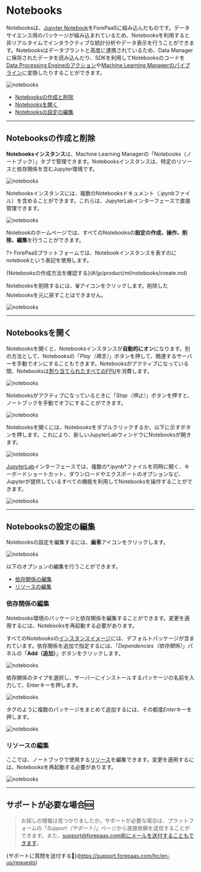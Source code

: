 # Notebooks

Notebooksは、[Jupyter Notebook](https://jupyter.org/)をForePaaSに組み込んだものです。データサイエンス用のパッケージが組み込まれているため、Notebooksを利用すると非リアルタイムでインタラクティブな統計分析やデータ表示を行うことができます。Notebooksはデータプラントと高度に連携されているため、Data Managerに保存されたデータを読み込んだり、SDKを利用してNotebooksのコードを[Data Processing Engineのアクション](/jp/product/dpe/actions/index)や[Machine Learning Managerのパイプライン](/jp/product/ml/pipelines/index)に変換したりすることができます。

![notebooks](picts/jupyterlab.png)

* [Notebooksの作成と削除](/jp/product/ml/notebooks/index.md?id=create-and-delete-notebooks)
* [Notebooksを開く](/jp/product/ml/notebooks/index.md?id=open-a-notebook)
* [Notebooksの設定の編集](/jp/product/ml/notebooks/index.md?id=edit-the-settings-of-a-notebook)

---
## Notebooksの作成と削除

**Notebooksインスタンス**は、Machine Learning Managerの「Notebooks（ノートブック）」タブで管理できます。Notebooksインスタンスは、特定のリソースと依存関係を含むJupyter環境です。  

![notebooks](picts/main-page.png)

Notebooksインスタンスには、複数のNotebooksドキュメント（*.ipynb*ファイル）を含めることができます。これらは、JupyterLabインターフェースで直接管理できます。

![notebooks](picts/jupyterlab-ipynb.png)

Notebookのホームページでは、すべてのNotebooksの**設定の作成、操作、削除、編集**を行うことができます。

?> ForePaaSプラットフォームでは、Notebookインスタンスを表すのに*notebook*という表記を使用します。

{Notebooksの作成方法を確認する}(#/jp/product/ml/notebooks/create.md)

Notebooksを削除するには、🗑️アイコンをクリックします。削除したNotebooksを元に戻すことはできません。

![notebooks](picts/delete.png)

---
## Notebooksを開く

Notebooksを開くと、Notebooksインスタンスが**自動的にオン**になります。別の方法として、Notebooksの「*Play（再生）*」ボタンを押して、関連するサーバーを手動でオンにすることもできます。Notebooksがアクティブになっている間、Notebooksは[割り当てられたすべてのFPU](/jp/product/billing/resources/index)を消費します。 

![notebooks](picts/turn-on.png)

Notebooksがアクティブになっているときに「*Stop（停止）*」ボタンを押すと、ノートブックを手動でオフにすることができます。

![notebooks](picts/turn-off.png)

Notebooksを開くには、Notebooksをダブルクリックするか、以下に示すボタンを押します。これにより、新しいJupyterLabウィンドウにNotebooksが開きます。

![notebooks](picts/open.png)

[JupyterLab](https://jupyterlab.readthedocs.io/jp/stable/)インターフェースでは、複数の*.ipynb*ファイルを同時に開く、キーボードショートカット、ダウンロードやエクスポートのオプションなど、Jupyterが提供しているすべての機能を利用してNotebooksを操作することができます。

![notebooks](picts/jupyterlab.png)

---
## Notebooksの設定の編集

Notebooksの設定を編集するには、**歯車**アイコンをクリックします。

![notebooks](picts/edit.png)

以下のオプションの編集を行うことができます。
* [依存関係の編集](/jp/product/ml/notebooks/index.md?id=edit-dependencies)
* [リソースの編集](/jp/product/ml/notebooks/index.md?id=edit-resources)

### 依存関係の編集
Notebooks環境のパッケージと依存関係を編集することができます。変更を適用するには、Notebooksを再起動する必要があります。

すべてのNotebooksの[インスタンスイメージ](/jp/product/ml/notebooks/create)には、デフォルトパッケージが含まれています。依存関係を追加で指定するには、「*Dependencies（依存関係）*」パネルの「**Add（追加）**」ボタンをクリックします。

![notebooks](picts/add-dep1.png)

依存関係のタイプを選択し、サーバーにインストールするパッケージの名前を入力して、Enterキーを押します。

![notebooks](picts/add-dep2.png)

タグのように複数のパッケージをまとめて追加するには、その都度*Enter*キーを押します。

![notebooks](picts/add-dep3.png)

### リソースの編集

ここでは、ノートブックで使用する[リソース](/jp/product/billing/resources/index)を編集できます。変更を適用するには、Notebooksを再起動する必要があります。

![notebooks](picts/resources.png)


---
##  サポートが必要な場合🆘

> お探しの情報は見つかりましたか。サポートが必要な場合は、プラットフォームの「*Support（サポート）*」ページから直接依頼を送信することができます。また、support@forepaas.com宛にメールを送付することもできます。

{サポートに質問を送付する🤔}(https://support.forepaas.com/hc/en-us/requests)